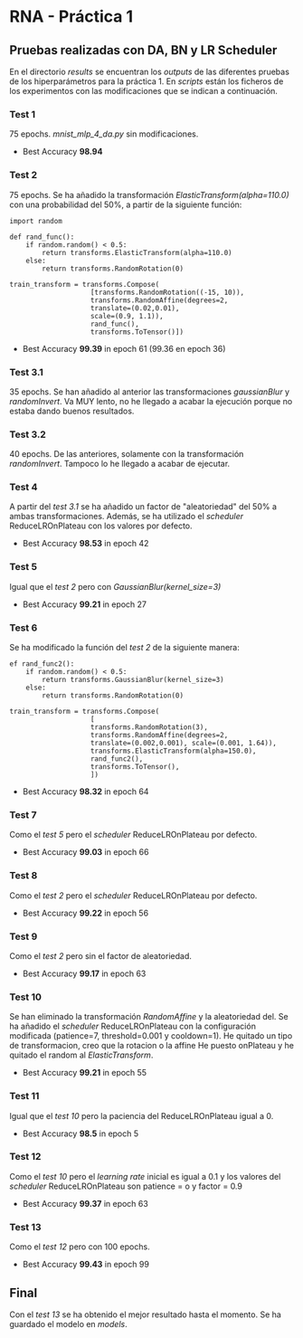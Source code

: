 # RNA - Práctica 1
## Pruebas realizadas con DA, BN y LR Scheduler
En el directorio *results* se encuentran los *outputs* de las diferentes pruebas
de los hiperparámetros para la práctica 1. En *scripts* están los ficheros de
los experimentos con las modificaciones que se indican a continuación.

### Test 1
75 epochs. *mnist_mlp_4_da.py* sin modificaciones.

* Best Accuracy **98.94**

### Test 2
75 epochs. Se ha añadido la transformación *ElasticTransform(alpha=110.0)* 
con una probabilidad del 50%, a partir de la siguiente función:
```
import random

def rand_func():
    if random.random() < 0.5:
        return transforms.ElasticTransform(alpha=110.0)
    else:
        return transforms.RandomRotation(0)

train_transform = transforms.Compose(
                    [transforms.RandomRotation((-15, 10)),
                    transforms.RandomAffine(degrees=2, 
                    translate=(0.02,0.01), 
                    scale=(0.9, 1.1)),
                    rand_func(),
                    transforms.ToTensor()])
```

* Best Accuracy **99.39** in epoch 61 (99.36 en epoch 36)

### Test 3.1
35 epochs. Se han añadido al anterior las transformaciones *gaussianBlur* y 
*randomInvert*.
Va MUY lento, no he llegado a acabar la ejecución porque no estaba dando buenos
resultados.

### Test 3.2
40 epochs. De las anteriores, solamente con la transformación *randomInvert*. 
Tampoco lo he llegado a acabar de ejecutar.

### Test 4
A partir del *test 3.1* se ha añadido un factor de "aleatoriedad" del 50% a 
ambas transformaciones. Además, se ha utilizado el *scheduler* ReduceLROnPlateau
con los valores por defecto.

* Best Accuracy **98.53** in epoch 42

### Test 5
Igual que el *test 2* pero con *GaussianBlur(kernel_size=3)*

* Best Accuracy **99.21** in epoch 27

### Test 6 
Se ha modificado la función del *test 2* de la siguiente manera:
```
ef rand_func2():
    if random.random() < 0.5:
        return transforms.GaussianBlur(kernel_size=3)
    else:
        return transforms.RandomRotation(0)

train_transform = transforms.Compose(
                    [
                    transforms.RandomRotation(3),
                    transforms.RandomAffine(degrees=2, 
                    translate=(0.002,0.001), scale=(0.001, 1.64)),
                    transforms.ElasticTransform(alpha=150.0),
                    rand_func2(),
                    transforms.ToTensor(),
                    ])
```

* Best Accuracy **98.32** in epoch 64

### Test 7
Como el *test 5* pero el *scheduler* ReduceLROnPlateau por defecto.

* Best Accuracy **99.03** in epoch 66

### Test 8
Como el *test 2* pero el *scheduler* ReduceLROnPlateau por defecto.

* Best Accuracy **99.22** in epoch 56

### Test 9
Como el *test 2* pero sin el factor de aleatoriedad.

* Best Accuracy **99.17** in epoch 63

### Test 10
Se han eliminado la transformación *RandomAffine* y la aleatoriedad del. Se ha 
añadido el *scheduler* ReduceLROnPlateau con la configuración modificada 
(patience=7, threshold=0.001 y cooldown=1).
He quitado un tipo de transformacion, creo que la rotacion o la affine
He puesto onPlateau y he quitado el random al *ElasticTransform*. 

* Best Accuracy **99.21** in epoch 55

### Test 11
Igual que el *test 10* pero la paciencia del ReduceLROnPlateau igual a 0.

* Best Accuracy **98.5** in epoch 5

### Test 12
Como el *test 10* pero el *learning rate* inicial es igual a 0.1 y los valores 
del *scheduler* ReduceLROnPlateau son patience = o y factor = 0.9

* Best Accuracy **99.37** in epoch 63

### Test 13
Como el *test 12* pero con 100 epochs.

* Best Accuracy **99.43**  in epoch 99

## Final
Con el *test 13* se ha obtenido el mejor resultado hasta el momento. Se ha
guardado el modelo en *models*.
